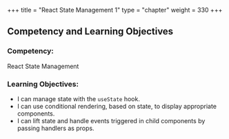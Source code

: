 +++
title = "React State Management 1"
type = "chapter"
weight = 330 
+++

## Competency and Learning Objectives

### Competency:

React State Management 

### Learning Objectives:

- I can manage state with the `useState` hook.
- I can use conditional rendering, based on state, to display appropriate components.
- I can lift state and handle events triggered in child components by passing handlers as props.

